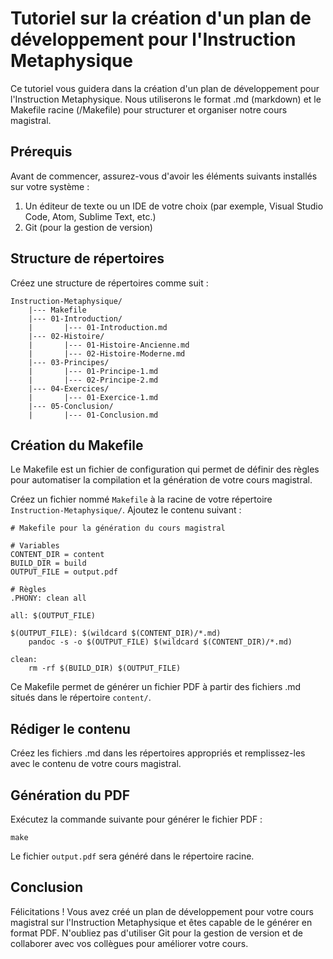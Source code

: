 Tutoriel sur la création d'un plan de développement pour l'Instruction Metaphysique
==============================================================================

Ce tutoriel vous guidera dans la création d'un plan de développement pour l'Instruction Metaphysique. Nous utiliserons le format .md (markdown) et le Makefile racine (/Makefile) pour structurer et organiser notre cours magistral.

Prérequis
---------

Avant de commencer, assurez-vous d'avoir les éléments suivants installés sur votre système :

1. Un éditeur de texte ou un IDE de votre choix (par exemple, Visual Studio Code, Atom, Sublime Text, etc.)
2. Git (pour la gestion de version)

Structure de répertoires
-------------------------

Créez une structure de répertoires comme suit :

    Instruction-Metaphysique/
        |--- Makefile
        |--- 01-Introduction/
        |       |--- 01-Introduction.md
        |--- 02-Histoire/
        |       |--- 01-Histoire-Ancienne.md
        |       |--- 02-Histoire-Moderne.md
        |--- 03-Principes/
        |       |--- 01-Principe-1.md
        |       |--- 02-Principe-2.md
        |--- 04-Exercices/
        |       |--- 01-Exercice-1.md
        |--- 05-Conclusion/
        |       |--- 01-Conclusion.md

Création du Makefile
-------------------

Le Makefile est un fichier de configuration qui permet de définir des règles pour automatiser la compilation et la génération de votre cours magistral.

Créez un fichier nommé `Makefile` à la racine de votre répertoire `Instruction-Metaphysique/`. Ajoutez le contenu suivant :

    # Makefile pour la génération du cours magistral

    # Variables
    CONTENT_DIR = content
    BUILD_DIR = build
    OUTPUT_FILE = output.pdf

    # Règles
    .PHONY: clean all

    all: $(OUTPUT_FILE)

    $(OUTPUT_FILE): $(wildcard $(CONTENT_DIR)/*.md)
   		pandoc -s -o $(OUTPUT_FILE) $(wildcard $(CONTENT_DIR)/*.md)

    clean:
    	rm -rf $(BUILD_DIR) $(OUTPUT_FILE)

Ce Makefile permet de générer un fichier PDF à partir des fichiers .md situés dans le répertoire `content/`.

Rédiger le contenu
------------------

Créez les fichiers .md dans les répertoires appropriés et remplissez-les avec le contenu de votre cours magistral.

Génération du PDF
----------------

Exécutez la commande suivante pour générer le fichier PDF :

    make

Le fichier `output.pdf` sera généré dans le répertoire racine.

Conclusion
----------

Félicitations ! Vous avez créé un plan de développement pour votre cours magistral sur l'Instruction Metaphysique et êtes capable de le générer en format PDF. N'oubliez pas d'utiliser Git pour la gestion de version et de collaborer avec vos collègues pour améliorer votre cours.